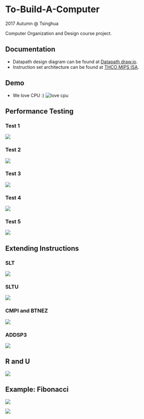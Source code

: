 # To-Build-A-Computer

2017 Autumn @ Tsinghua

Computer Organization and Design course project.

## Documentation
- Datapath design diagram can be found at [Datapath draw.io](https://drive.google.com/file/d/1nN_b52ZtlHKoNCrz3iWf9vKDxEoyRruB/view?usp=sharing).
- Instruction set architecture can be found at [THCO MIPS ISA](https://docs.google.com/spreadsheets/d/1v4iBajBw0nECTGmqjqjRQApFrGEWDWOQSmaUnJdU_yE/edit?usp=sharing).

## Demo
- We love CPU :)
![love cpu](http://otukr87eg.bkt.clouddn.com/2efeec790d30039697d3786c84a7b1b2.jpg)

## Performance Testing

### Test 1

![](https://i.imgur.com/cWtiH5G.png)

### Test 2

![](https://i.imgur.com/QQoV6mG.png)

### Test 3

![](https://i.imgur.com/zFYWxAX.png)

### Test 4

![](https://i.imgur.com/tT0D7mF.png)

### Test 5

![](https://i.imgur.com/fIrmkpN.png)

## Extending Instructions

### SLT

![](https://i.imgur.com/DeTRrpL.png)

### SLTU

![](https://i.imgur.com/1v5xLZ2.png)

### CMPI and BTNEZ

![](https://i.imgur.com/BBaRIGF.png)

### ADDSP3

![](https://i.imgur.com/dke8aRI.png)

## R and U

![](https://i.imgur.com/K9edE9Z.png)

## Example: Fibonacci

![](https://i.imgur.com/07PBhK2.png)

![](https://i.imgur.com/CpRcu0d.png)

